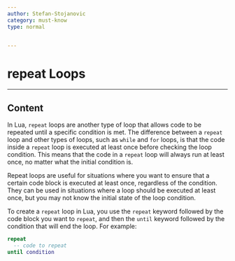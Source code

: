 ```yaml
---
author: Stefan-Stojanovic
category: must-know
type: normal


---
```


# repeat Loops

---
## Content

In Lua, `repeat` loops are another type of loop that allows code to be repeated until a specific condition is met. The difference between a `repeat` loop and other types of loops, such as `while` and `for` loops, is that the code inside a `repeat` loop is executed at least once before checking the loop condition. This means that the code in a `repeat` loop will always run at least once, no matter what the initial condition is.

Repeat loops are useful for situations where you want to ensure that a certain code block is executed at least once, regardless of the condition. They can be used in situations where a loop should be executed at least once, but you may not know the initial state of the loop condition.

To create a `repeat` loop in Lua, you use the `repeat` keyword followed by the code block you want to `repeat`, and then the `until` keyword followed by the condition that will end the loop. For example:
```lua
repeat
  -- code to repeat
until condition
```
